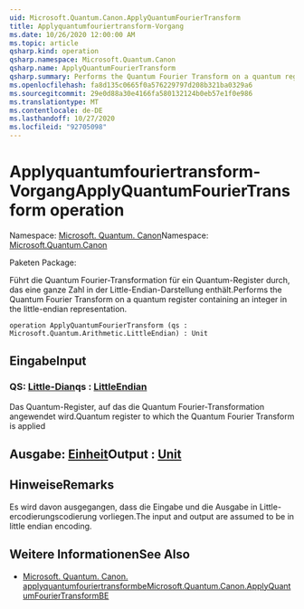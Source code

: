 ```yaml
---
uid: Microsoft.Quantum.Canon.ApplyQuantumFourierTransform
title: Applyquantumfouriertransform-Vorgang
ms.date: 10/26/2020 12:00:00 AM
ms.topic: article
qsharp.kind: operation
qsharp.namespace: Microsoft.Quantum.Canon
qsharp.name: ApplyQuantumFourierTransform
qsharp.summary: Performs the Quantum Fourier Transform on a quantum register containing an integer in the little-endian representation.
ms.openlocfilehash: fa8d135c0665f0a576229797d208b321ba0329a6
ms.sourcegitcommit: 29e0d88a30e4166fa580132124b0eb57e1f0e986
ms.translationtype: MT
ms.contentlocale: de-DE
ms.lasthandoff: 10/27/2020
ms.locfileid: "92705098"
---
```

# <a name="applyquantumfouriertransform-operation"></a><span data-ttu-id="81702-102">Applyquantumfouriertransform-Vorgang</span><span class="sxs-lookup"><span data-stu-id="81702-102">ApplyQuantumFourierTransform operation</span></span>

<span data-ttu-id="81702-103">Namespace: [Microsoft. Quantum. Canon](xref:Microsoft.Quantum.Canon)</span><span class="sxs-lookup"><span data-stu-id="81702-103">Namespace: [Microsoft.Quantum.Canon](xref:Microsoft.Quantum.Canon)</span></span>

<span data-ttu-id="81702-104">Paketen [](https://nuget.org/packages/)</span><span class="sxs-lookup"><span data-stu-id="81702-104">Package: [](https://nuget.org/packages/)</span></span>


<span data-ttu-id="81702-105">Führt die Quantum Fourier-Transformation für ein Quantum-Register durch, das eine ganze Zahl in der Little-Endian-Darstellung enthält.</span><span class="sxs-lookup"><span data-stu-id="81702-105">Performs the Quantum Fourier Transform on a quantum register containing an integer in the little-endian representation.</span></span>

```qsharp
operation ApplyQuantumFourierTransform (qs : Microsoft.Quantum.Arithmetic.LittleEndian) : Unit
```


## <a name="input"></a><span data-ttu-id="81702-106">Eingabe</span><span class="sxs-lookup"><span data-stu-id="81702-106">Input</span></span>

### <a name="qs--littleendian"></a><span data-ttu-id="81702-107">QS: [Little-Dian](xref:Microsoft.Quantum.Arithmetic.LittleEndian)</span><span class="sxs-lookup"><span data-stu-id="81702-107">qs : [LittleEndian](xref:Microsoft.Quantum.Arithmetic.LittleEndian)</span></span>

<span data-ttu-id="81702-108">Das Quantum-Register, auf das die Quantum Fourier-Transformation angewendet wird.</span><span class="sxs-lookup"><span data-stu-id="81702-108">Quantum register to which the Quantum Fourier Transform is applied</span></span>



## <a name="output--unit"></a><span data-ttu-id="81702-109">Ausgabe: [Einheit](xref:microsoft.quantum.lang-ref.unit)</span><span class="sxs-lookup"><span data-stu-id="81702-109">Output : [Unit](xref:microsoft.quantum.lang-ref.unit)</span></span>



## <a name="remarks"></a><span data-ttu-id="81702-110">Hinweise</span><span class="sxs-lookup"><span data-stu-id="81702-110">Remarks</span></span>

<span data-ttu-id="81702-111">Es wird davon ausgegangen, dass die Eingabe und die Ausgabe in Little-ercodierungscodierung vorliegen.</span><span class="sxs-lookup"><span data-stu-id="81702-111">The input and output are assumed to be in little endian encoding.</span></span>

## <a name="see-also"></a><span data-ttu-id="81702-112">Weitere Informationen</span><span class="sxs-lookup"><span data-stu-id="81702-112">See Also</span></span>

- [<span data-ttu-id="81702-113">Microsoft. Quantum. Canon. applyquantumfouriertransformbe</span><span class="sxs-lookup"><span data-stu-id="81702-113">Microsoft.Quantum.Canon.ApplyQuantumFourierTransformBE</span></span>](xref:Microsoft.Quantum.Canon.ApplyQuantumFourierTransformBE)